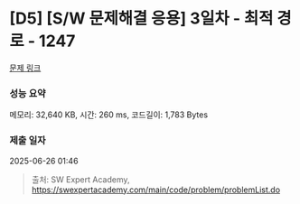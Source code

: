 # [D5] [S/W 문제해결 응용] 3일차 - 최적 경로 - 1247 

[문제 링크](https://swexpertacademy.com/main/code/problem/problemDetail.do?contestProbId=AV15OZ4qAPICFAYD) 

### 성능 요약

메모리: 32,640 KB, 시간: 260 ms, 코드길이: 1,783 Bytes

### 제출 일자

2025-06-26 01:46



> 출처: SW Expert Academy, https://swexpertacademy.com/main/code/problem/problemList.do